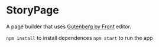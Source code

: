 # StoryPage

A page builder that uses [Gutenberg by Front](https://github.com/front/gutenberg) editor.

`npm install` to install dependences
`npm start` to run the app
